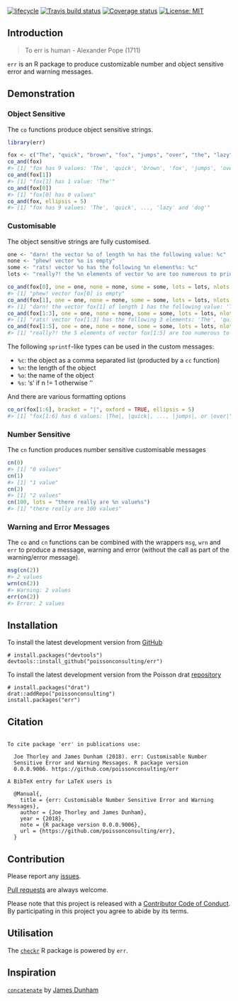 
<!-- README.md is generated from README.Rmd. Please edit that file -->

[![lifecycle](https://img.shields.io/badge/lifecycle-maturing-blue.svg)](https://www.tidyverse.org/lifecycle/#maturing)
[![Travis build
status](https://travis-ci.com/poissonconsulting/err.svg?branch=master)](https://travis-ci.com/poissonconsulting/err)
[![Coverage
status](https://codecov.io/gh/poissonconsulting/err/branch/master/graph/badge.svg)](https://codecov.io/github/poissonconsulting/err?branch=master)
[![License:
MIT](https://img.shields.io/badge/License-MIT-green.svg)](https://opensource.org/licenses/MIT)

## Introduction

> To err is human - Alexander Pope (1711)

`err` is an R package to produce customizable number and object
sensitive error and warning messages.

## Demonstration

### Object Sensitive

The `co` functions produce object sensitive strings.

``` r
library(err)

fox <- c("The", "quick", "brown", "fox", "jumps", "over", "the", "lazy", "dog")
co_and(fox)
#> [1] "fox has 9 values: 'The', 'quick', 'brown', 'fox', 'jumps', 'over', 'the', 'lazy' and 'dog'"
co_and(fox[1])
#> [1] "fox[1] has 1 value: 'The'"
co_and(fox[0])
#> [1] "fox[0] has 0 values"
co_and(fox, ellipsis = 5)
#> [1] "fox has 9 values: 'The', 'quick', ..., 'lazy' and 'dog'"
```

### Customisable

The object sensitive strings are fully customised.

``` r
one <- "darn! the vector %o of length %n has the following value: %c"
none <- "phew! vector %o is empty"
some <- "rats! vector %o has the following %n element%s: %c"
lots <- "really?! the %n elements of vector %o are too numerous to print"

co_and(fox[0], one = one, none = none, some = some, lots = lots, nlots = 5)
#> [1] "phew! vector fox[0] is empty"
co_and(fox[1], one = one, none = none, some = some, lots = lots, nlots = 5)
#> [1] "darn! the vector fox[1] of length 1 has the following value: 'The'"
co_and(fox[1:3], one = one, none = none, some = some, lots = lots, nlots = 5)
#> [1] "rats! vector fox[1:3] has the following 3 elements: 'The', 'quick' and 'brown'"
co_and(fox[1:5], one = one, none = none, some = some, lots = lots, nlots = 5)
#> [1] "really?! the 5 elements of vector fox[1:5] are too numerous to print"
```

The following `sprintf`-like types can be used in the custom messages:

  - `%c`: the object as a comma separated list (producted by a `cc`
    function)
  - `%n`: the length of the object
  - `%o`: the name of the object
  - `%s`: ‘s’ if n \!= 1 otherwise ’’

And there are various formatting options

``` r
co_or(fox[1:6], bracket = "|", oxford = TRUE, ellipsis = 5)
#> [1] "fox[1:6] has 6 values: |The|, |quick|, ..., |jumps|, or |over|"
```

### Number Sensitive

The `cn` function produces number sensitive customisable messages

``` r
cn(0)
#> [1] "0 values"
cn(1)
#> [1] "1 value"
cn(2)
#> [1] "2 values"
cn(100, lots = "there really are %n value%s")
#> [1] "there really are 100 values"
```

### Warning and Error Messages

The `co` and `cn` functions can be combined with the wrappers `msg`,
`wrn` and `err` to produce a message, warning and error (without the
call as part of the warning/error message).

``` r
msg(cn(2))
#> 2 values
wrn(cn(2))
#> Warning: 2 values
err(cn(2))
#> Error: 2 values
```

## Installation

To install the latest development version from
[GitHub](https://github.com/poissonconsulting/err)

    # install.packages("devtools")
    devtools::install_github("poissonconsulting/err")

To install the latest development version from the Poisson drat
[repository](https://github.com/poissonconsulting/drat)

    # install.packages("drat")
    drat::addRepo("poissonconsulting")
    install.packages("err")

## Citation

``` 

To cite package 'err' in publications use:

  Joe Thorley and James Dunham (2018). err: Customisable Number
  Sensitive Error and Warning Messages. R package version
  0.0.0.9006. https://github.com/poissonconsulting/err

A BibTeX entry for LaTeX users is

  @Manual{,
    title = {err: Customisable Number Sensitive Error and Warning Messages},
    author = {Joe Thorley and James Dunham},
    year = {2018},
    note = {R package version 0.0.0.9006},
    url = {https://github.com/poissonconsulting/err},
  }
```

## Contribution

Please report any
[issues](https://github.com/poissonconsulting/err/issues).

[Pull requests](https://github.com/poissonconsulting/err/pulls) are
always welcome.

Please note that this project is released with a [Contributor Code of
Conduct](CONDUCT.md). By participating in this project you agree to
abide by its terms.

## Utilisation

The [`checkr`](https://github.com/poissonconsulting/checkr) R package is
powered by `err`.

## Inspiration

[`concatenate`](https://github.com/jamesdunham/concatenate) by [James
Dunham](https://github.com/jamesdunham)
